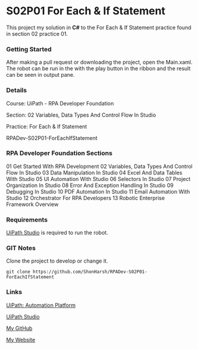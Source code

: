 # S02P01 For Each & If Statement

This project my solution in **C#** to the For Each & If Statement practice found in section 02 practice 01.



### Getting Started

After making a pull request or downloading the project, open the Main.xaml.  The robot can be run in the with the play button in the ribbon and the result can be seen in output pane.

### Details

Course: UiPath - RPA Developer Foundation

Section: 02 Variables, Data Types And Control Flow In Studio

Practice: For Each & If Statement

RPADev-S02P01-ForEachIfStatement

### RPA Developer Foundation Sections

01 Get Started With RPA Development
02 Variables, Data Types And Control Flow In Studio
03 Data Manipulation In Studio
04 Excel And Data Tables With Studio
05 UI Automation With Studio
06 Selectors In Studio
07 Project Organization In Studio
08 Error And Exception Handling In Studio
09 Debugging In Studio
10 PDF Automation In Studio
11 Email Automation With Studio
12 Orchestrator For RPA Developers
13 Robotic Enterprise Framework Overview

### Requirements

[UiPath Studio](https://www.uipath.com/product/studio) is required to run the robot.

### GIT Notes

Clone the project to develop or change it.

`git clone https://github.com/ShonHarsh/RPADev-S02P01-ForEachIfStatement`

### Links

[UiPath: Automation Platform](https://www.uipath.com/)

[UiPath Studio](https://www.uipath.com/product/studio)

[My GitHub](https://github.com/ShonHarsh)

[My Website](https://shonharsh.github.io/curriculum-vitae/index.html)














